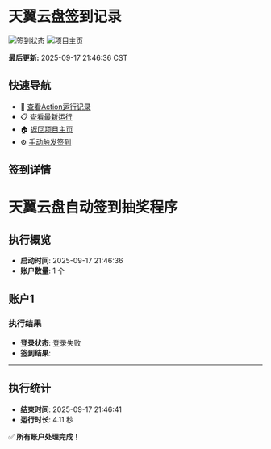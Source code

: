 # 天翼云盘签到记录

[![签到状态](https://github.com/wyfbfg222/189pan/actions/workflows/main.yml/badge.svg)](https://github.com/wyfbfg222/189pan/actions/workflows/main.yml) [![项目主页](https://img.shields.io/badge/GitHub-项目主页-blue?logo=github)](https://github.com/wyfbfg222/189pan)

**最后更新:** 2025-09-17 21:46:36 CST

## 快速导航

- 🔄 [查看Action运行记录](https://github.com/wyfbfg222/189pan/actions)
- 📋 [查看最新运行](https://github.com/wyfbfg222/189pan/actions/runs/17799750229)
- 🏠 [返回项目主页](https://github.com/wyfbfg222/189pan)
- ⚙️ [手动触发签到](https://github.com/wyfbfg222/189pan/actions/workflows/main.yml)

## 签到详情

# 天翼云盘自动签到抽奖程序

## 执行概览
- **启动时间**: 2025-09-17 21:46:36
- **账户数量**: 1 个

## 账户1
### 执行结果
- **登录状态**: 登录失败
- **签到结果**: 

---
## 执行统计
- **结束时间**: 2025-09-17 21:46:41
- **运行时长**: 4.11 秒

✅ **所有账户处理完成！**
